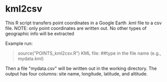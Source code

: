 # kml2csv
This R script transfers point coordinates in a Google Earth .kml file to a csv file.
NOTE: only point coordinates are written out. No other types of geographic info will be extracted 

Example run:
> source("POINTS_kml2csv.R")
KML file: ##type in the file name (e.g., mydata.kml)

Then a file "mydata.csv" will be written out in the working directory. The output has four columns: site name, longitude, latitude, and altitude.
